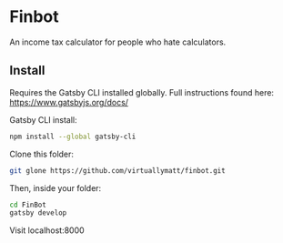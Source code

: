 # Finbot
An income tax calculator for people who hate calculators.

## Install
Requires the Gatsby CLI installed globally. Full instructions found here: https://www.gatsbyjs.org/docs/

Gatsby CLI install:
```sh
npm install --global gatsby-cli
```

Clone this folder:
```sh
git glone https://github.com/virtuallymatt/finbot.git
```

Then, inside your folder:
```sh
cd FinBot
gatsby develop
```
Visit localhost:8000
